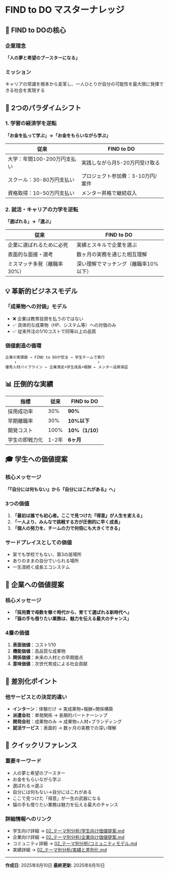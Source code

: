 # FIND to DO マスターナレッジ

## 🎯 FIND to DOの核心

### 企業理念
**「人の夢と希望のブースターになる」**

### ミッション
キャリアの常識を根本から変革し、一人ひとりが自分の可能性を最大限に発揮できる社会を実現する

## 🔄 2つのパラダイムシフト

### 1. 学習の経済学を逆転
**「お金を払って学ぶ」→「お金をもらいながら学ぶ」**

| 従来 | FIND to DO |
|------|------------|
| 大学：年間100-200万円支払い | 実践しながら月5-20万円受け取る |
| スクール：30-80万円支払い | プロジェクト参加費：3-10万円/案件 |
| 資格取得：10-50万円支払い | メンター昇格で継続収入 |

### 2. 就活・キャリアの力学を逆転
**「選ばれる」→「選ぶ」**

| 従来 | FIND to DO |
|------|------------|
| 企業に選ばれるために必死 | 実績とスキルで企業を選ぶ |
| 表面的な面接・選考 | 数ヶ月の実務を通じた相互理解 |
| ミスマッチ多発（離職率30%） | 深い理解でマッチング（離職率10%以下） |

## 💡 革新的ビジネスモデル

### 「成果物への対価」モデル
- ❌ 企業は教育投資を払うのではない
- ✅ 具体的な成果物（HP、システム等）への対価のみ
- ✅ 従来外注の1/10コストで同等以上の品質

### 価値創造の循環
```
企業の実課題 → FIND to DOが受注 → 学生チームで実行
    ↓                                    ↓
優秀人材パイプライン ← 企業満足+学生成長+報酬 ← メンター品質保証
```

## 📊 圧倒的な実績

| 指標 | 従来 | FIND to DO |
|------|------|------------|
| 採用成功率 | 30% | **90%** |
| 早期離職率 | 30% | **10%以下** |
| 開発コスト | 100% | **10%（1/10）** |
| 学生の即戦力化 | 1-2年 | **6ヶ月** |

## 🎓 学生への価値提案

### 核心メッセージ
**「『自分には何もない』から『自分にはこれがある』へ」**

### 3つの価値
1. **「最初は誰でも初心者。ここで見つけた『得意』が人生を変える」**
2. **「一人より、みんなで挑戦する方が圧倒的に早く成長」**
3. **「個人の努力を、チームの力で何倍にも大きくできる」**

### サードプレイスとしての価値
- 家でも学校でもない、第3の居場所
- ありのままの自分でいられる場所
- 一生涯続く成長エコシステム

## 🏢 企業への価値提案

### 核心メッセージ
- **「採用費で母数を稼ぐ時代から、育てて選ばれる新時代へ」**
- **「猫の手も借りたい業務は、魅力を伝える最大のチャンス」**

### 4層の価値
1. **表面価値**：コスト1/10
2. **機能価値**：高品質な成果物
3. **関係価値**：未来の人材との早期接点
4. **意味価値**：次世代育成による社会貢献

## 🌟 差別化ポイント

### 他サービスとの決定的違い
- **インターン**：体験だけ → 実成果物+報酬+関係構築
- **派遣会社**：単発関係 → 長期的パートナーシップ
- **開発会社**：成果物のみ → 成果物+人材+ブランディング
- **就活サービス**：表面的 → 数ヶ月の実務での深い理解

## 📍 クイックリファレンス

### 重要キーワード
- 人の夢と希望のブースター
- お金をもらいながら学ぶ
- 選ばれる→選ぶ
- 自分には何もない→自分にはこれがある
- ここで見つけた「得意」が一生の武器になる
- 猫の手も借りたい業務は魅力を伝える最大のチャンス

### 詳細情報へのリンク
- 学生向け詳細 → [02_テーマ別分析/学生向け価値提案.md](02_テーマ別分析/学生向け価値提案.md)
- 企業向け詳細 → [02_テーマ別分析/企業向け価値提案.md](02_テーマ別分析/企業向け価値提案.md)
- コミュニティ詳細 → [02_テーマ別分析/コミュニティモデル.md](02_テーマ別分析/コミュニティモデル.md)
- 実績詳細 → [02_テーマ別分析/実績と差別化.md](02_テーマ別分析/実績と差別化.md)

---
**作成日**: 2025年8月10日
**最終更新**: 2025年8月10日